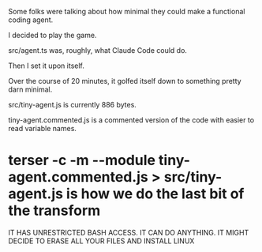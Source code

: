 Some folks were talking about how minimal they could make a functional coding agent.

I decided to play the game.

src/agent.ts was, roughly, what Claude Code could do.

Then I set it upon itself.

Over the course of 20 minutes, it golfed itself down to something pretty darn minimal.

src/tiny-agent.js is currently 886 bytes.

tiny-agent.commented.js is a commented version of the code with easier to read variable names.

# terser -c -m  --module tiny-agent.commented.js  > src/tiny-agent.js is how we do the last bit of the transform


IT HAS UNRESTRICTED BASH ACCESS. 
IT CAN DO ANYTHING. 
IT MIGHT DECIDE TO ERASE ALL YOUR FILES AND INSTALL LINUX
